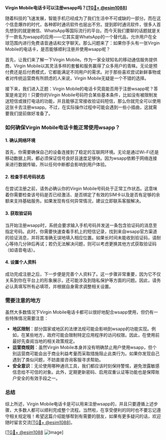 **Virgin Mobile电话卡可以注册wsapp吗？[[TG💪+ @esim1088](https://t.me/s/esim1088)]**

随着科技的飞速发展，智能手机已经成为了我们生活中不可或缺的一部分。而在这个信息爆炸的时代，各种即时通讯软件也层出不穷。提到即时通讯软件，很多人首先想到的就是微信、WhatsApp等国际流行的平台。而今天我们要聊的话题就是关于一款名为wsapp的应用——它其实是WhatsApp的一个替代品，允许用户在全球范围内进行免费语音通话和文字聊天。那么问题来了：如果你手头有一张Virgin Mobile的电话卡，是否能够顺利注册并使用wsapp呢？

首先，让我们来了解一下Virgin Mobile。作为一家全球知名的移动通信服务提供商，Virgin Mobile以其灵活多样的套餐和服务赢得了众多用户的青睐。无论是预付费还是后付费模式，它都能满足不同用户的需求。对于那些喜欢尝试新鲜事物或者对传统运营商有所顾虑的人来说，Virgin Mobile无疑是一个不错的选择。

接下来，我们进入正题：Virgin Mobile的电话卡究竟能否用于注册wsapp呢？答案是肯定的！只要你的Virgin Mobile号码符合某些基本条件，比如没有被限制发送短信或拨打电话的功能，并且能够正常接收验证码短信，那么你就完全可以使用这张卡去注册wsapp。不过，在实际操作过程中可能会遇到一些小插曲，这就需要我们提前做好准备了。

### 如何确保Virgin Mobile电话卡能正常使用wsapp？

#### 1. 确认网络环境
首先，你需要确保自己的设备连接到了稳定的互联网环境。无论是通过Wi-Fi还是移动数据上网，都必须保证信号良好且速度足够快。因为wsapp依赖于网络连接来进行数据传输，所以任何中断都会影响到用户体验。

#### 2. 检查手机号码状态
在尝试注册之前，请务必确认你的Virgin Mobile号码处于正常工作状态。这意味着你需要检查该号码是否已经激活、是否绑定了有效的SIM卡以及是否有足够的余额来支持基础服务。如果发现有任何异常情况，建议立即联系客服解决。

#### 3. 获取验证码
当开始注册wsapp时，系统会要求输入手机号码并发送一条包含验证码的消息至指定号码。此时，你需要快速查看手机上的短信记录，找到来自wsapp官方渠道的验证消息，并将其准确无误地填入相应位置。如果长时间未能收到验证码，请耐心等待几分钟后再试；若仍无法解决问题，则可以考虑更换其他方式获取验证码（如语音电话）。

#### 4. 设置个人资料
成功完成注册之后，下一步便是完善个人资料了。这一步骤非常重要，因为它不仅关系到你在平台上的形象展示，还可能涉及到隐私保护等方面的问题。因此，请务必认真填写所有必填项，并根据自身需求调整相关设置。

### 需要注意的地方

虽然大多数情况下Virgin Mobile电话卡都可以很好地配合wsapp使用，但仍有一些特殊情况需要注意：

- **地区限制**：部分国家或地区的法律法规可能会影响到wsapp的功能实现。例如，在某些地方，政府可能会限制特定应用程序的访问权限。因此，在使用前最好先查阅当地的相关政策规定。
- **运营商规则**：虽然Virgin Mobile本身并没有明确禁止用户使用wsapp，但个别运营商可能会出于商业利益考量而采取措施阻止此类行为。如果你发现自己遇到了类似问题，不妨直接咨询客服寻求帮助。
- **安全意识**：无论使用哪种通讯工具，我们都应该时刻保持警惕，避免泄露敏感信息给不可信的对象。此外，定期更新密码、启用双重认证等功能也是保障账户安全的有效手段之一。

### 总结

综上所述，Virgin Mobile电话卡是可以用来注册wsapp的，并且只要遵循上述步骤，大多数人都可以顺利完成整个流程。当然啦，在享受便利的同时也不要忘记遵守相关规定哦！希望这篇介绍能够帮到有需要的朋友，如果有更多疑问的话，欢迎随时留言交流[[TG💪+ @esim1088](https://t.me/s/esim1088)]。

[[TG💪+ @esim1088](https://t.me/s/esim1088) ![Image](https://i.postimg.cc/4NQfJmqS/Snipaste-2025-05-13-00-14-12.png)]